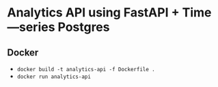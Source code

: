 # Analytics API using FastAPI + Time—series Postgres

## Docker

- `docker build -t analytics-api -f Dockerfile .`
- `docker run analytics-api`
